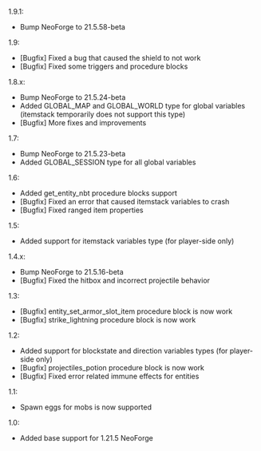1.9.1:
- Bump NeoForge to 21.5.58-beta

1.9:
- [Bugfix] Fixed a bug that caused the shield to not work
- [Bugfix] Fixed some triggers and procedure blocks

1.8.x:
- Bump NeoForge to 21.5.24-beta
- Added GLOBAL_MAP and GLOBAL_WORLD type for global variables (itemstack temporarily does not support this type)
- [Bugfix] More fixes and improvements

1.7:
- Bump NeoForge to 21.5.23-beta
- Added GLOBAL_SESSION type for all global variables

1.6:
- Added get_entity_nbt procedure blocks support
- [Bugfix] Fixed an error that caused itemstack variables to crash
- [Bugfix] Fixed ranged item properties

1.5:
- Added support for itemstack variables type (for player-side only)

1.4.x:
- Bump NeoForge to 21.5.16-beta
- [Bugfix] Fixed the hitbox and incorrect projectile behavior

1.3:
- [Bugfix] entity_set_armor_slot_item procedure block is now work
- [Bugfix] strike_lightning procedure block is now work

1.2:

- Added support for blockstate and direction variables types (for player-side only)
- [Bugfix] projectiles_potion procedure block is now work
- [Bugfix] Fixed error related immune effects for entities

1.1:

- Spawn eggs for mobs is now supported

1.0:

- Added base support for 1.21.5 NeoForge